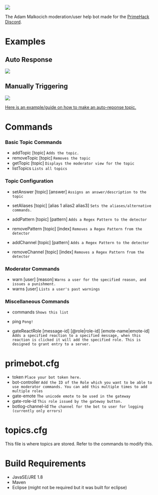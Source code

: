 ![](https://i.imgur.com/I0Njr7i.png)

The Adam Malkocich moderation/user help bot made for the [PrimeHack Discord](https://discord.gg/hYp5Naz).

# Examples
## Auto Response
![](https://i.imgur.com/dNEwrlz.gif)

## Manually Triggering
![](https://i.imgur.com/IEUEWlP.gif)

[Here is an example/guide on how to make an auto-reponse topic.](https://github.com/SirMangler/PrimeHackBot/wiki/Creating-a-decent-topic.)

# Commands
 
### Basic Topic Commands
- addTopic [topic] `Adds the topic.`
- removeTopic [topic] `Removes the topic`
- getTopic [topic] `Displays the moderator view for the topic`
- listTopics `Lists all topics`
 
### Topic Configuration 
- setAnswer [topic] [answer] `Assigns an answer/description to the topic`
- setAliases [topic] [alias 1 alias2 alias3] `Sets the aliases/alternative commands.`
 
- addPattern [topic] [pattern] `Adds a Regex Pattern to the detector`
- removePattern [topic] [index] `Removes a Regex Pattern from the detector`
 
- addChannel [topic] [pattern] `Adds a Regex Pattern to the detector`
- removeChannel [topic] [index] `Removes a Regex Pattern from the detector`
 
### Moderator Commands
- warn [user] [reason] `Warns a user for the specified reason, and issues a punishment.`
- warns [user] `Lists a user's past warnings`
 
### Miscellaneous Commands 
- commands `Shows this list`
- ping   `Pong!` 
 
- gateReactRole [message-id] [@role|role-id] [emote-name|emote-id] `Adds a specified reaction to a specified message, when this reaction is clicked it will add the specified role. This is designed to grant entry to a server.`

# primebot.cfg
- token `Place your bot token here.`
- bot-controller `Add the ID of the Role which you want to be able to use moderator commands. You can add this multiple times to add multiple roles`
- gate-emote `The unicode emote to be used in the gateway`
- gate-role-id `This role issued by the gateway button.`
- botlog-channel-id `The channel for the bot to user for logging (currently only errors)`

# topics.cfg
This file is where topics are stored. Refer to the commands to modify this.

# Build Requirements
- JavaSE/JRE 1.8
- Maven
- Eclipse (might not be required but it was built for eclipse)
